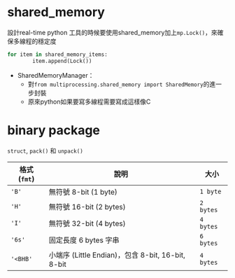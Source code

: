 # shared_memory
設計real-time python 工具的時候要使用shared_memory加上`mp.Lock()`，來確保多線程的穩定度
```python
for item in shared_memory_items:
        item.append(Lock())
```


- SharedMemoryManager：
	- 對`from multiprocessing.shared_memory import SharedMemory`的進一步封裝
	- 原來python如果要寫多線程需要寫成這樣像C

# binary package
`struct`, `pack()` 和 `unpack()`


| **格式 (`fmt`)** | **說明**                                      | **大小**    |
| -------------- | ------------------------------------------- | --------- |
| `'B'`          | 無符號 8-bit (1 byte)                          | `1 byte`  |
| `'H'`          | 無符號 16-bit (2 bytes)                        | `2 bytes` |
| `'I'`          | 無符號 32-bit (4 bytes)                        | `4 bytes` |
| `'6s'`         | 固定長度 6 bytes 字串                             | `6 bytes` |
| `'<BHB'`       | 小端序 (Little Endian)，包含 8-bit, 16-bit, 8-bit | `4 bytes` |